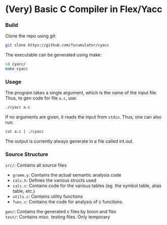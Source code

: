 (Very) Basic C Compiler in Flex/Yacc
====================================

### Build
Clone the repo using git:
```bash
git clone https://github.com/forumulator/cyacc
```
The executable can be generated using make:
```bash
cd cyacc/
make cyacc
```

### Usage
The program takes a single argument, which is the name of the input file.
Thus, to gen code for file `a.c`, use:
```bash
./cyacc a.c
```
If no arguments are given, it reads the input from `stdin`. Thus, one can also run:
```bash
cat a.c | ./cyacc
```

The output is currently always generate in a file called int.out.  

### Source Structure
`src/`: Contains all source files  
  - `gramm.y`: Contains the actual semantic analysis code  
  - `calc.h`: Defines the various structs used
  - `calc.c`: Contains code for the various tables (eg. the symbol table, alias table, etc.)
  - `utils.c`: Contains utiltiy functions  
  - `func.c`: Contains the code for analysis of c funcitons.
  
`gen/`: Contains the generated c files by bison and flex  
`test/`: Contains misc. testing files. Only temporary  